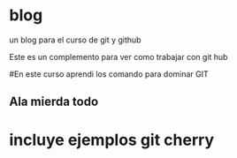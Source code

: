 # blog
un blog para el curso de git y github

Este es un complemento para ver como trabajar con git hub

#En este curso aprendi los comando para dominar GIT

## Ala mierda todo

# incluye ejemplos git cherry